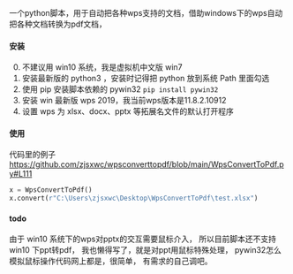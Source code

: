 一个python脚本，用于自动把各种wps支持的文档，借助windows下的wps自动把各种文档转换为pdf文档，

#### 安装
0. 不建议用 win10 系统，我是虚拟机中文版 win7
1. 安装最新版的 python3 ，安装时记得把 python 放到系统 Path 里面勾选
2. 使用 pip 安装脚本依赖的 pywin32 `pip install pywin32`
3. 安装 win 最新版 wps 2019，我当前wps版本是11.8.2.10912
4. 设置 wps 为 xlsx、docx、pptx 等拓展名文件的默认打开程序


#### 使用

代码里的例子 https://github.com/zjsxwc/wpsconverttopdf/blob/main/WpsConvertToPdf.py#L111
```python
x = WpsConvertToPdf()
x.convert(r"C:\Users\zjsxwc\Desktop\WpsConvertToPdf\test.xlsx")
```

#### todo

由于 win10 系统下的wps对pptx的交互需要鼠标介入，
所以目前脚本还不支持 win10 下ppt转pdf，
我也懒得写了，就是对ppt用鼠标特殊处理，
pywin32怎么模拟鼠标操作代码网上都是，很简单，
有需求的自己调吧。
